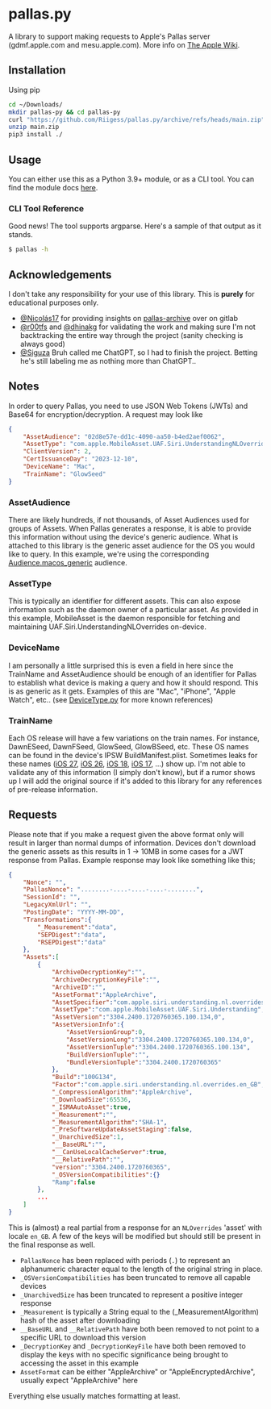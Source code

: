 # pallas.py

A library to support making requests to Apple's Pallas server (gdmf.apple.com and mesu.apple.com). More info on [The Apple Wiki](https://theapplewiki.com/wiki/MobileAsset).

## Installation

Using pip

```bash
cd ~/Downloads/
mkdir pallas-py && cd pallas-py
curl "https://github.com/Riigess/pallas.py/archive/refs/heads/main.zip" -o main.zip
unzip main.zip
pip3 install ./
```

## Usage

You can either use this as a Python 3.9+ module, or as a CLI tool. You can find the module docs [here](docs/).

### CLI Tool Reference

Good news! The tool supports argparse. Here's a sample of that output as it stands.

```bash
$ pallas -h

```

## Acknowledgements

I don't take any responsibility for your use of this library. This is **purely** for educational purposes only.

- [@Nicolás17](https://github.com/nicolas17) for providing insights on [pallas-archive](https://gitlab.com/nicolas17/pallas-archive) over on gitlab
- [@r00tfs](https://github.com/R00tFS) and [@dhinakg](https://github.com/dhinakg) for validating the work and making sure I'm not backtracking the entire way through the project (sanity checking is always good)
- [@Siguza](https://github.com/Siguza) Bruh called me ChatGPT, so I had to finish the project. Betting he's still labeling me as nothing more than ChatGPT..

## Notes

In order to query Pallas, you need to use JSON Web Tokens (JWTs) and Base64 for encryption/decryption. A request may look like

```json
{
    "AssetAudience": "02d8e57e-dd1c-4090-aa50-b4ed2aef0062",
    "AssetType": "com.apple.MobileAsset.UAF.Siri.UnderstandingNLOverrides",
    "ClientVersion": 2,
    "CertIssuanceDay": "2023-12-10",
    "DeviceName": "Mac",
    "TrainName": "GlowSeed"
}
```

### AssetAudience

There are likely hundreds, if not thousands, of Asset Audiences used for groups of Assets. When Pallas generates a response, it is able to provide this information without using the device's generic audience. What is attached to this library is the generic asset audience for the OS you would like to query. In this example, we're using the corresponding [Audience.macos_generic](src/utils/Audience.py#L4) audience.

### AssetType

This is typically an identifier for different assets. This can also expose information such as the daemon owner of a particular asset. As provided in this example, MobileAsset is the daemon responsible for fetching and maintaining UAF.Siri.UnderstandingNLOverrides on-device.

### DeviceName

I am personally a little surprised this is even a field in here since the TrainName and AssetAudience should be enough of an identifier for Pallas to establish what device is making a query and how it should respond. This is as generic as it gets. Examples of this are "Mac", "iPhone", "Apple Watch", etc.. (see [DeviceType.py](src/utils/DeviceType.py) for more known references)

### TrainName

Each OS release will have a few variations on the train names. For instance, DawnESeed, DawnFSeed, GlowSeed, GlowBSeed, etc. These OS names can be found in the device's IPSW BuildManifest.plist. Sometimes leaks for these names ([iOS 27](https://www.macworld.com/article/2836234/forget-ios-26-take-a-stroll-through-apples-garden-of-os-code-names-for-2027.html), [iOS 26](https://www.macrumors.com/2024/06/30/apple-starts-work-on-ios-19-and-macos-16/), [iOS 18](https://www.macrumors.com/2023/12/20/ios-18-code-four-new-iphone-models/), [iOS 17](https://www.macrumors.com/2023/03/26/ios-17-to-provide-several-most-requested-features/), ...) show up. I'm not able to validate any of this information (I simply don't know), but if a rumor shows up I will add the original source if it's added to this library for any references of pre-release information.

## Requests

Please note that if you make a request given the above format only will result in larger than normal dumps of information. Devices don't download the generic assets as this results in 1 -> 10MB in some cases for a JWT response from Pallas. Example response may look like something like this;

```json
{
    "Nonce": "",
    "PallasNonce": "........-....-....-....-........",
    "SessionId": "",
    "LegacyXmlUrl": "",
    "PostingDate": "YYYY-MM-DD",
    "Transformations":{
        "_Measurement":"data",
        "SEPDigest":"data",
        "RSEPDigest":"data"
    },
    "Assets":[
        {
            "ArchiveDecryptionKey":"",
            "ArchiveDecryptionKeyFile":"",
            "ArchiveID":"",
            "AssetFormat":"AppleArchive",
            "AssetSpecifier":"com.apple.siri.understanding.nl.overrides.en_GB",
            "AssetType":"com.apple.MobileAsset.UAF.Siri.Understanding",
            "AssetVersion":"3304.2400.1720760365.100.134,0",
            "AssetVersionInfo":{
                "AssetVersionGroup":0,
                "AssetVersionLong":"3304.2400.1720760365.100.134,0",
                "AssetVersionTuple":"3304.2400.1720760365.100.134",
                "BuildVersionTuple":"",
                "BundleVersionTuple":"3304.2400.1720760365"
            },
            "Build":"100G134",
            "Factor":"com.apple.siri.understanding.nl.overrides.en_GB",
            "_CompressionAlgorithm":"AppleArchive",
            "_DownloadSize":65536,
            "_ISMAAutoAsset":true,
            "_Measurement":"",
            "_MeasurementAlgorithm":"SHA-1",
            "_PreSoftwareUpdateAssetStaging":false,
            "_UnarchivedSize":1,
            "__BaseURL":"",
            "__CanUseLocalCacheServer":true,
            "__RelativePath":"",
            "version":"3304.2400.1720760365",
            "_OSVersionCompatibilities":{}
            "Ramp":false
        },
        ...
    ]
}
```

This is (almost) a real partial from a response for an `NLOverrides` 'asset' with locale `en_GB`. A few of the keys will be modified but should still be present in the final response as well.

- `PallasNonce` has been replaced with periods (`.`) to represent an alphanumeric character equal to the length of the original string in place.
- `_OSVersionCompatibilities` has been truncated to remove all capable devices
- `_UnarchivedSize` has been truncated to represent a positive integer response
- `_Measurement` is typically a String equal to the (\_MeasurementAlgorithm) hash of the asset after downloading
- `__BaseURL` and `__RelativePath` have both been removed to not point to a specific URL to download this version
- `_DecryptionKey` and `_DecryptionKeyFile` have both been removed to display the keys with no specific significance being brought to accessing the asset in this example
- `AssetFormat` can be either "AppleArchive" or "AppleEncryptedArchive", usually expect "AppleArchive" here

Everything else usually matches formatting at least.
